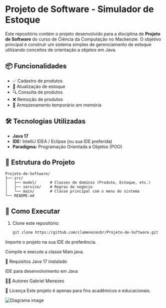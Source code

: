 # Projeto de Software - Simulador de Estoque

Este repositório contém o projeto desenvolvido para a disciplina de **Projeto de Software** do curso de Ciência da Computação no Mackenzie. O objetivo principal é construir um sistema simples de gerenciamento de estoque utilizando conceitos de orientação a objetos em Java.

## 📦 Funcionalidades

- ✅ Cadastro de produtos
- 🔄 Atualização de estoque
- 🔍 Consulta de produtos
- ❌ Remoção de produtos
- 💾 Armazenamento temporário em memória

## 🛠️ Tecnologias Utilizadas

- **Java 17**
- **IDE:** IntelliJ IDEA / Eclipse (ou sua IDE preferida)
- **Paradigma:** Programação Orientada a Objetos (POO)

## 📁 Estrutura do Projeto

```text
Projeto-de-Software/
├── src/
│   ├── model/      # Classes de domínio (Produto, Estoque, etc.)
│   ├── service/    # Regras de negócio
│   └── main/       # Classe principal com o menu do sistema
└── README.md
```

## 🚀 Como Executar

1. Clone este repositório:
   ```bash
   git clone https://github.com/clamenezesbr/Projeto-de-Software.git
Importe o projeto na sua IDE de preferência.

Compile e execute a classe Main.java.

📌 Requisitos
Java 17 instalado

IDE para desenvolvimento em Java

🧑‍💻 Autores
Gabriel Menezes

📄 Licença
Este projeto é apenas para fins acadêmicos e educacionais.

![Diagrama image](https://plantuml.gitlab-static.net/png/U9obLKrhup0GlUjNY5mANLowLqENbhIK7XP2Itx0L9fq1omfQEHGklI_Lt8SHv7jfTtwOccOz-RDbttD0NneJIF4cRoAZrmsm8pSNOHA5xdc5Zmv-LT8-ODqBTVhXzjqjivWBP-29_kIxcY0cjp0QF_0O7WNFU4A_OQQCPy6xVX6WKP3od7EH3QWnwGijtQ0bNSROYPdWNWYMFlSa0854ma4V0tkb330qbFohkKj14n6GvecibYsdZzH58siF7M49SFT3ctuBufUQgzn87omlUCSSm8DJYNwthVRxoMqYiD4YhQfVZDiIS6T3HxqIFqZgXZAwfbUqTPzKiRD3fgkX_zcX8FR18CsP8cJJEU_ElW3os-dqK_7ZdiNMYxxEG2EfUdNyX4RK6d4JMfilvw7nLpyNCYgwbxzQjLowvXR6hbSNboSB_ATg6Mi8ipubVDKIqP9oOWxdECUpK0KSx3DOAORLijzXuJ8zFQ8glhL7IFDVWzhwN4JFn5MHK2fEmT5n93D7bB5f42CTHUeGp8vw4HluJ-quXaOuxXBD68wqG9O526F9qu7yxIAnt5Be1Ze3SJHLghBHy1qNa9SnwZnP_01gbZVpG00)
